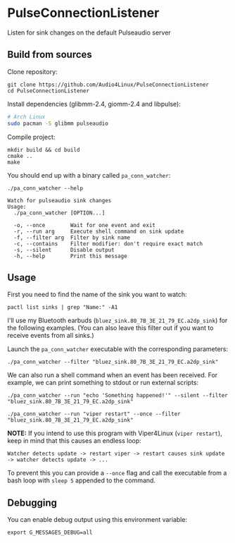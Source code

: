 # PulseConnectionListener
Listen for sink changes on the default Pulseaudio server

## Build from sources

Clone repository:
```
git clone https://github.com/Audio4Linux/PulseConnectionListener
cd PulseConnectionListener
```

Install dependencies (glibmm-2.4, giomm-2.4 and libpulse):
```bash
# Arch Linux
sudo pacman -S glibmm pulseaudio
```

Compile project:
```
mkdir build && cd build
cmake ..
make
```

You should end up with a binary called `pa_conn_watcher`:
```
./pa_conn_watcher --help
```
```
Watch for pulseaudio sink changes
Usage:
  ./pa_conn_watcher [OPTION...]

  -o, --once        Wait for one event and exit
  -r, --run arg     Execute shell command on sink update
  -f, --filter arg  Filter by sink name
  -c, --contains    Filter modifier: don't require exact match
  -s, --silent      Disable output
  -h, --help        Print this message

```

## Usage

First you need to find the name of the sink you want to watch:
```
pactl list sinks | grep "Name:" -A1
```
I'll use my Bluetooth earbuds (`bluez_sink.80_7B_3E_21_79_EC.a2dp_sink`) for the following examples. (You can also leave this filter out if you want to receive events from all sinks.)

Launch the `pa_conn_watcher` executable with the corresponding parameters: 
```
./pa_conn_watcher --filter "bluez_sink.80_7B_3E_21_79_EC.a2dp_sink"
```

We can also run a shell command when an event has been received. For example, we can print something to stdout or run external scripts:
```
./pa_conn_watcher --run "echo 'Something happened!'" --silent --filter "bluez_sink.80_7B_3E_21_79_EC.a2dp_sink"

./pa_conn_watcher --run "viper restart" --once --filter "bluez_sink.80_7B_3E_21_79_EC.a2dp_sink"
```

**NOTE:** If you intend to use this program with Viper4Linux (`viper restart`), keep in mind that this causes an endless loop:
```
Watcher detects update -> restart viper -> restart causes sink update -> watcher detects update -> ...
```
To prevent this you can provide a `--once` flag and call the executable from a bash loop with `sleep 5` appended to the command.

## Debugging

You can enable debug output using this environment variable:
```
export G_MESSAGES_DEBUG=all
```
